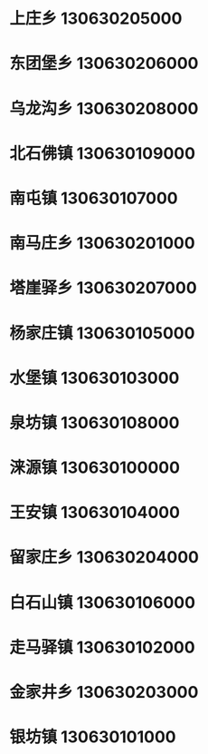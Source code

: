 # 上庄乡 130630205000
# 东团堡乡 130630206000
# 乌龙沟乡 130630208000
# 北石佛镇 130630109000
# 南屯镇 130630107000
# 南马庄乡 130630201000
# 塔崖驿乡 130630207000
# 杨家庄镇 130630105000
# 水堡镇 130630103000
# 泉坊镇 130630108000
# 涞源镇 130630100000
# 王安镇 130630104000
# 留家庄乡 130630204000
# 白石山镇 130630106000
# 走马驿镇 130630102000
# 金家井乡 130630203000
# 银坊镇 130630101000
